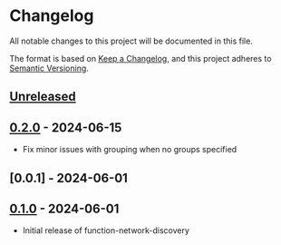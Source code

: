 # Changelog

All notable changes to this project will be documented in this file.

The format is based on [Keep a Changelog](https://keepachangelog.com/en/1.0.0/),
and this project adheres to [Semantic Versioning](https://semver.org/spec/v2.0.0.html).

## [Unreleased]

## [0.2.0] - 2024-06-15

- Fix minor issues with grouping when no groups specified

## [0.0.1] - 2024-06-01

## [0.1.0] - 2024-06-01

- Initial release of function-network-discovery

[Unreleased]: https://github.com/giantswarm/crossplane-fn-network-discovery/compare/v0.2.0...HEAD
[0.2.0]: https://github.com/giantswarm/crossplane-fn-network-discovery/releases/tag/v0.2.0
[0.1.0]: https://github.com/giantswarm/crossplane-fn-network-discovery/releases/tag/v0.1.0
